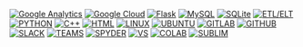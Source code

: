 [![Google Analytics](https://img.shields.io/badge/Google%20Analytics-E37400?style=for-the-badge&logo=google%20analytics&logoColor=white)]()
[![Google Cloud](https://img.shields.io/badge/Google_Cloud-4285F4?style=for-the-badge&logo=google-cloud&logoColor=white)]()
[![Flask](https://img.shields.io/badge/Flask-000000?style=for-the-badge&logo=flask&logoColor=white
)]()
[![MySQL](https://img.shields.io/badge/MySQL-00000F?style=for-the-badge&logo=mysql&logoColor=white)]()
[![SQLite](https://img.shields.io/badge/SQLite-07405E?style=for-the-badge&logo=sqlite&logoColor=white)]()
[![ETL/ELT](https://img.shields.io/badge/Airflow-017CEE?style=for-the-badge&logo=Apache%20Airflow&logoColor=white)]()
[![PYTHON](https://img.shields.io/badge/Python-14354C?style=for-the-badge&logo=python&logoColor=white)]()
[![C++](https://img.shields.io/badge/C%2B%2B-00599C?style=for-the-badge&logo=c%2B%2B&logoColor=white)]()
[![HTML](https://img.shields.io/badge/HTML5-E34F26?style=for-the-badge&logo=html5&logoColor=white)]()
[![LINUX](https://img.shields.io/badge/Linux-FCC624?style=for-the-badge&logo=linux&logoColor=black)]()
[![UBUNTU](https://img.shields.io/badge/Ubuntu-E95420?style=for-the-badge&logo=ubuntu&logoColor=white)]()
[![GITLAB](https://img.shields.io/badge/GitLab-330F63?style=for-the-badge&logo=gitlab&logoColor=white)]()
[![GITHUB](https://img.shields.io/badge/GitHub-100000?style=for-the-badge&logo=github&logoColor=white)]()
[![SLACK](https://img.shields.io/badge/Slack-4A154B?style=for-the-badge&logo=slack&logoColor=white)]()
[![TEAMS](https://img.shields.io/badge/Microsoft_Teams-6264A7?style=for-the-badge&logo=microsoft-teams&logoColor=white
)]()
[![SPYDER](https://img.shields.io/badge/Spyder%20Ide-FF0000?style=for-the-badge&logo=spyder%20ide&logoColor=white)]()
[![VS](https://img.shields.io/badge/Visual_Studio_Code-0078D4?style=for-the-badge&logo=visual%20studio%20code&logoColor=white)]()
[![COLAB](https://img.shields.io/badge/Colab-F9AB00?style=for-the-badge&logo=googlecolab&color=525252
)]()
[![SUBLIM](https://img.shields.io/badge/sublime_text-%23575757.svg?&style=for-the-badge&logo=sublime-text&logoColor=important)]()

<!--- ![ANALYTIC](https://github-readme-stats.vercel.app/api/top-langs/?username=rafaelcbpy&theme=blue-green) -->
